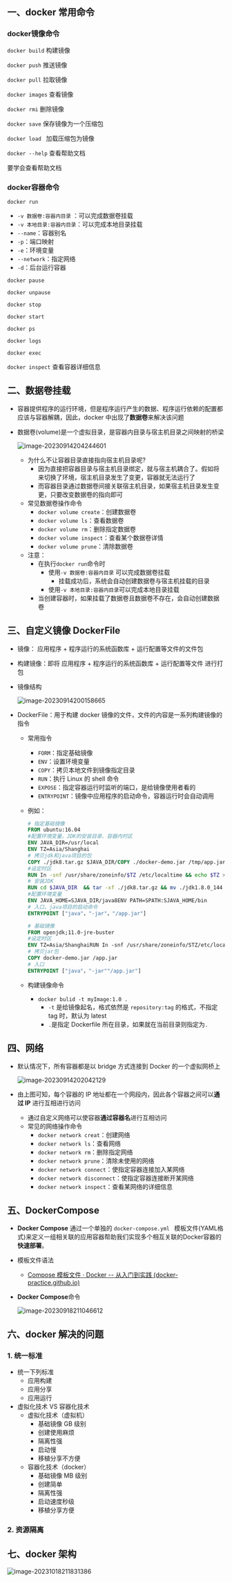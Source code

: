 ## 一、docker 常用命令

### docker镜像命令

`docker build`   构建镜像

`docker push`  推送镜像

`docker pull`    拉取镜像

`docker images` 查看镜像

`docker rmi`  删除镜像

`docker save`  保存镜像为一个压缩包

`docker load ` 加载压缩包为镜像

`docker --help` 查看帮助文档

要学会查看帮助文档

### docker容器命令

`docker run`

- `-v 数据卷:容器内目录` ：可以完成数据卷挂载
- `-v 本地目录:容器内目录`：可以完成本地目录挂载
- `--name`：容器别名
- `-p`：端口映射
- `-e`：环境变量
- `--network`：指定网络
- `-d`：后台运行容器

`docker pause`

`docker unpause`

`docker stop`

`docker start`

`docker ps`

`docker logs`

`docker exec`

`docker inspect` 查看容器详细信息

## 二、数据卷挂载

- 容器提供程序的运行环境，但是程序运行产生的数据、程序运行依赖的配置都应该与容器解耦，因此，docker 中出现了**数据卷**来解决该问题

- 数据卷(volume)是一个虚拟目录，是容器内目录与宿主机目录之间映射的桥梁

  ![image-20230914204244601](.\image\image-20230914204244601.png)

  - 为什么不让容器目录直接指向宿主机目录呢?
    - 因为直接把容器目录与宿主机目录绑定，就与宿主机耦合了。假如将来切换了环境，宿主机目录发生了变更，容器就无法运行了
    - 而容器目录通过数据卷间接关联宿主机目录，如果宿主机目录发生变更，只要改变数据卷的指向即可
  - 常见数据卷操作命令
    - `docker volume create`：创建数据卷
    - `docker volume ls`：查看数据卷
    - `docker volume rm`：删除指定数据卷
    - `docker volume inspect`：查看某个数据卷详情
    - `docker volume prune`：清除数据卷
  - 注意：
    - 在执行`docker run`命令时
      - 使用`-v 数据卷:容器内目录` 可以完成数据卷挂载
        - 挂载成功后，系统会自动创建数据卷与宿主机挂载的目录
      - 使用`-v 本地目录:容器内目录`可以完成本地目录挂载
    - 当创建容器时，如果挂载了数据卷且数据卷不存在，会自动创建数据卷

## 三、自定义镜像 DockerFile

- 镜像： 应用程序 + 程序运行的系统函数库 + 运行配置等文件的文件包

- 构建镜像：即将 应用程序 + 程序运行的系统函数库 + 运行配置等文件 进行打包

- 镜像结构

  ![image-20230914200158665](.\image\image-20230914200158665.png)

- DockerFile：用于构建 docker 镜像的文件，文件的内容是一系列构建镜像的指令

  - 常用指令

    - `FORM`：指定基础镜像
    - `ENV`：设置环境变量
    - `COPY`：拷贝本地文件到镜像指定目录
    - `RUN`：执行 Linux 的 shell 命令
    - `EXPOSE`：指定容器运行时监听的端口，是给镜像使用者看的
    - `ENTRYPOINT`：镜像中应用程序的启动命令，容器运行时会自动调用

  - 例如：

    ```dockerfile
    # 指定基础镜像
    FROM ubuntu:16.04
    #配置环境变量，JDK的安装目录、容器内时区
    ENV JAVA_DIR=/usr/local
    ENV TZ=Asia/Shanghai
    # 拷贝jdk和java项目的包
    COPY ./jdk8.tar.gz $JAVA_DIR/COPY ./docker-demo.jar /tmp/app.jar
    #设定时区
    RUN In -snf /usr/share/zoneinfo/$TZ /etc/localtime && echo $TZ > /etc/timezone
    # 安装JDK
    RUN cd $JAVA_DIR  && tar -xf ./jdk8.tar.gz && mv ./jdk1.8.0_144 ./java8
    #配置环境变量
    ENV JAVA_HOME=SJAVA_DIR/java8ENV PATH=SPATH:SJAVA_HOME/bin
    # 入口，java项目的启动命令
    ENTRYPOINT ["java"，"-jar"，"/app.jar"]
    ```

    ```dockerfile
    # 基础镜像
    FROM openjdk;11.0-jre-buster
    #设定时区
    ENV TZ=Asia/ShanghaiRUN In -snf /usr/share/zoneinfo/STZ/etc/localtime && echo $TZ > /etc/timezone
    # 拷贝jar包
    COPY docker-demo.jar /app.jar
    # 入口
    ENTRYPOINT ["java"，"-jar""/app.jar"]
    ```

  - 构建镜像命令

    - `docker bulid -t myImage:1.0 .`
      - `-t` 是给镜像起名，格式依然是 `repository:tag` 的格式，不指定 tag 时，默认为 latest
      - `.`是指定 Dockerfile 所在目录，如果就在当前目录则指定为`.`

## 四、网络

- 默认情况下，所有容器都是以 bridge 方式连接到 Docker 的一个虚拟网桥上

  ![image-20230914202042129](.\image\image-20230914202042129.png)

- 由上图可知，每个容器的 IP 地址都在一个网段内，因此各个容器之间可以**通过 IP** 进行互相进行访问
  - 通过自定义网络可以使容器**通过容器名**进行互相访问
  - 常见的网络操作命令
    - `docker network creat`：创建网络
    - `docker network ls`：查看网络
    - `docker network rm`：删除指定网络
    - `docker network prune`：清除未使用的网络
    - `docker network connect`：使指定容器连接加入某网络
    - `docker network disconnect`：使指定容器连接断开某网络
    - `docker network inspect`：查看某网络的详细信息

## 五、DockerCompose

- **Docker Compose** 通过一个单独的 `docker-compose.yml ` 模板文件(YAML格式)来定义一组相关联的应用容器帮助我们实现多个相互关联的Docker容器的**快速部署**。

- 模板文件语法

  - [Compose 模板文件 · Docker -- 从入门到实践 (docker-practice.github.io)](https://docker-practice.github.io/zh-cn/compose/compose_file.html)

- **Docker Compose**命令

  ![image-20230918211046612](.\image\image-20230918211046612.png)

## 六、docker 解决的问题

### 1. 统一标准

- 统一下列标准
  - 应用构建
  - 应用分享
  - 应用运行
- 虚拟化技术 VS 容器化技术
  - 虚拟化技术（虚拟机）
    - 基础镜像 GB 级别
    - 创建使用麻烦
    - 隔离性强
    - 启动慢
    - 移植分享不方便
  - 容器化技术（docker）
    - 基础镜像 MB 级别
    - 创建简单
    - 隔离性强
    - 启动速度秒级
    - 移植分享方便

### 2. 资源隔离

## 七、docker 架构

![image-20231018211831386](.\image\image-20231018211831386.png)

